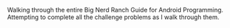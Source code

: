 Walking through the entire Big Nerd Ranch Guide for Android Programming. Attempting to complete all the challenge problems as I walk through them. 
